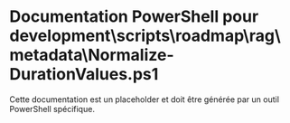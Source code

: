 # Documentation PowerShell pour development\scripts\roadmap\rag\metadata\Normalize-DurationValues.ps1

Cette documentation est un placeholder et doit être générée par un outil PowerShell spécifique.
